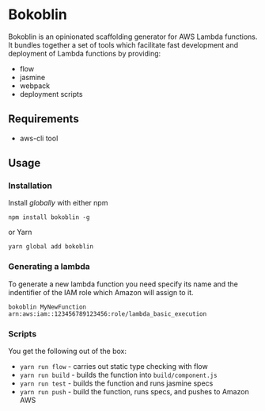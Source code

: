 # Bokoblin
Bokoblin is an opinionated scaffolding generator for AWS Lambda functions. It bundles together a set of tools which facilitate fast development and deployment of Lambda functions by providing:
- flow
- jasmine
- webpack
- deployment scripts

## Requirements
- aws-cli tool

## Usage

### Installation
Install _globally_ with either npm
```
npm install bokoblin -g
```
or Yarn
```
yarn global add bokoblin
```

### Generating a lambda
To generate a new lambda function you need specify its name and the indentifier of the IAM role which Amazon will assign to it.
```
bokoblin MyNewFunction arn:aws:iam::123456789123456:role/lambda_basic_execution
```

### Scripts
You get the following out of the box:
- `yarn run flow` - carries out static type checking with flow
- `yarn run build` - builds the function into `build/component.js`
- `yarn run test` - builds the function and runs jasmine specs
- `yarn run push` - build the function, runs specs, and pushes to Amazon AWS
